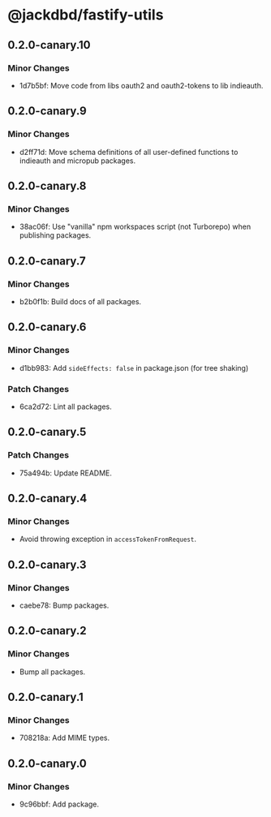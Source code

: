 # @jackdbd/fastify-utils

## 0.2.0-canary.10

### Minor Changes

- 1d7b5bf: Move code from libs oauth2 and oauth2-tokens to lib indieauth.

## 0.2.0-canary.9

### Minor Changes

- d2ff71d: Move schema definitions of all user-defined functions to indieauth and micropub packages.

## 0.2.0-canary.8

### Minor Changes

- 38ac06f: Use "vanilla" npm workspaces script (not Turborepo) when publishing packages.

## 0.2.0-canary.7

### Minor Changes

- b2b0f1b: Build docs of all packages.

## 0.2.0-canary.6

### Minor Changes

- d1bb983: Add `sideEffects: false` in package.json (for tree shaking)

### Patch Changes

- 6ca2d72: Lint all packages.

## 0.2.0-canary.5

### Patch Changes

- 75a494b: Update README.

## 0.2.0-canary.4

### Minor Changes

- Avoid throwing exception in `accessTokenFromRequest`.

## 0.2.0-canary.3

### Minor Changes

- caebe78: Bump packages.

## 0.2.0-canary.2

### Minor Changes

- Bump all packages.

## 0.2.0-canary.1

### Minor Changes

- 708218a: Add MIME types.

## 0.2.0-canary.0

### Minor Changes

- 9c96bbf: Add package.

